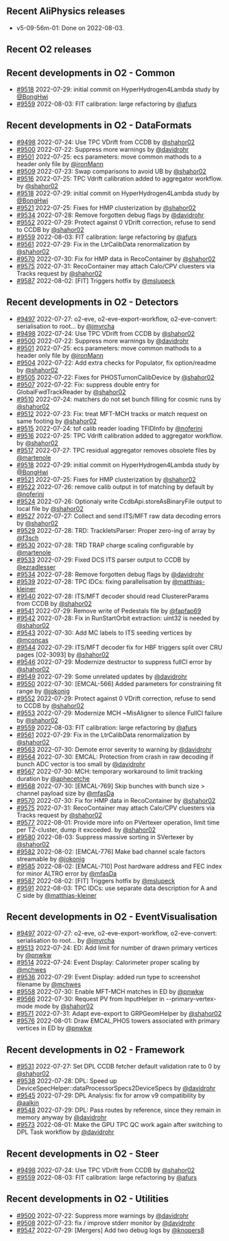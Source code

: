 ## Recent AliPhysics releases
- v5-09-56m-01: Done on 2022-08-03.
## Recent O2 releases
## Recent developments in O2 - Common
- [\#9518](https://github.com/AliceO2Group/AliceO2/pull/9518) 2022-07-29: initial commit on HyperHydrogen4Lambda study by [@BongHwi](https://github.com/BongHwi)
- [\#9559](https://github.com/AliceO2Group/AliceO2/pull/9559) 2022-08-03: FIT calibration: large refactoring by [@afurs](https://github.com/afurs)
## Recent developments in O2 - DataFormats
- [\#9498](https://github.com/AliceO2Group/AliceO2/pull/9498) 2022-07-24: Use TPC VDrift from CCDB by [@shahor02](https://github.com/shahor02)
- [\#9500](https://github.com/AliceO2Group/AliceO2/pull/9500) 2022-07-22: Suppress more warnings by [@davidrohr](https://github.com/davidrohr)
- [\#9501](https://github.com/AliceO2Group/AliceO2/pull/9501) 2022-07-25: ecs parameters: move common mathods to a header only file by [@ironMann](https://github.com/ironMann)
- [\#9509](https://github.com/AliceO2Group/AliceO2/pull/9509) 2022-07-23: Swap comparisons to avoid UB by [@shahor02](https://github.com/shahor02)
- [\#9516](https://github.com/AliceO2Group/AliceO2/pull/9516) 2022-07-25: TPC Vdrift calibration added to aggregator workflow. by [@shahor02](https://github.com/shahor02)
- [\#9518](https://github.com/AliceO2Group/AliceO2/pull/9518) 2022-07-29: initial commit on HyperHydrogen4Lambda study by [@BongHwi](https://github.com/BongHwi)
- [\#9521](https://github.com/AliceO2Group/AliceO2/pull/9521) 2022-07-25: Fixes for HMP clusterization by [@shahor02](https://github.com/shahor02)
- [\#9534](https://github.com/AliceO2Group/AliceO2/pull/9534) 2022-07-28: Remove forgotten debug flags by [@davidrohr](https://github.com/davidrohr)
- [\#9552](https://github.com/AliceO2Group/AliceO2/pull/9552) 2022-07-29: Protect against 0 VDrift correction, refuse to send to CCDB by [@shahor02](https://github.com/shahor02)
- [\#9559](https://github.com/AliceO2Group/AliceO2/pull/9559) 2022-08-03: FIT calibration: large refactoring by [@afurs](https://github.com/afurs)
- [\#9561](https://github.com/AliceO2Group/AliceO2/pull/9561) 2022-07-29: Fix in the LtrCalibData renormalization by [@shahor02](https://github.com/shahor02)
- [\#9570](https://github.com/AliceO2Group/AliceO2/pull/9570) 2022-07-30: Fix for HMP data in RecoContainer by [@shahor02](https://github.com/shahor02)
- [\#9575](https://github.com/AliceO2Group/AliceO2/pull/9575) 2022-07-31: RecoContainer may attach Calo/CPV cluesters via Tracks request by [@shahor02](https://github.com/shahor02)
- [\#9587](https://github.com/AliceO2Group/AliceO2/pull/9587) 2022-08-02: [FIT] Triggers hotfix by [@mslupeck](https://github.com/mslupeck)
## Recent developments in O2 - Detectors
- [\#9497](https://github.com/AliceO2Group/AliceO2/pull/9497) 2022-07-27: o2-eve, o2-eve-export-workflow, o2-eve-convert: serialisation to root… by [@jmyrcha](https://github.com/jmyrcha)
- [\#9498](https://github.com/AliceO2Group/AliceO2/pull/9498) 2022-07-24: Use TPC VDrift from CCDB by [@shahor02](https://github.com/shahor02)
- [\#9500](https://github.com/AliceO2Group/AliceO2/pull/9500) 2022-07-22: Suppress more warnings by [@davidrohr](https://github.com/davidrohr)
- [\#9501](https://github.com/AliceO2Group/AliceO2/pull/9501) 2022-07-25: ecs parameters: move common mathods to a header only file by [@ironMann](https://github.com/ironMann)
- [\#9504](https://github.com/AliceO2Group/AliceO2/pull/9504) 2022-07-22: Add extra checks for Populator, fix option/readme by [@shahor02](https://github.com/shahor02)
- [\#9505](https://github.com/AliceO2Group/AliceO2/pull/9505) 2022-07-22: Fixes for PHOSTurnonCalibDevice by [@shahor02](https://github.com/shahor02)
- [\#9507](https://github.com/AliceO2Group/AliceO2/pull/9507) 2022-07-22: Fix: suppress double entry for GlobalFwdTrackReader by [@shahor02](https://github.com/shahor02)
- [\#9510](https://github.com/AliceO2Group/AliceO2/pull/9510) 2022-07-24: matchers do not set bunch filling for cosmic runs by [@shahor02](https://github.com/shahor02)
- [\#9512](https://github.com/AliceO2Group/AliceO2/pull/9512) 2022-07-23: Fix: treat MFT-MCH tracks or match request on same footing by [@shahor02](https://github.com/shahor02)
- [\#9515](https://github.com/AliceO2Group/AliceO2/pull/9515) 2022-07-24: tof calib reader loading TFIDInfo by [@noferini](https://github.com/noferini)
- [\#9516](https://github.com/AliceO2Group/AliceO2/pull/9516) 2022-07-25: TPC Vdrift calibration added to aggregator workflow. by [@shahor02](https://github.com/shahor02)
- [\#9517](https://github.com/AliceO2Group/AliceO2/pull/9517) 2022-07-27: TPC residual aggregator removes obsolete files by [@martenole](https://github.com/martenole)
- [\#9518](https://github.com/AliceO2Group/AliceO2/pull/9518) 2022-07-29: initial commit on HyperHydrogen4Lambda study by [@BongHwi](https://github.com/BongHwi)
- [\#9521](https://github.com/AliceO2Group/AliceO2/pull/9521) 2022-07-25: Fixes for HMP clusterization by [@shahor02](https://github.com/shahor02)
- [\#9522](https://github.com/AliceO2Group/AliceO2/pull/9522) 2022-07-26: remove calib output in tof matching by default by [@noferini](https://github.com/noferini)
- [\#9524](https://github.com/AliceO2Group/AliceO2/pull/9524) 2022-07-26: Optionaly write CcdbApi.storeAsBinaryFile output to local file by [@shahor02](https://github.com/shahor02)
- [\#9527](https://github.com/AliceO2Group/AliceO2/pull/9527) 2022-07-27: Collect and send ITS/MFT raw data decoding errors by [@shahor02](https://github.com/shahor02)
- [\#9529](https://github.com/AliceO2Group/AliceO2/pull/9529) 2022-07-28: TRD: TrackletsParser: Proper zero-ing of array by [@f3sch](https://github.com/f3sch)
- [\#9530](https://github.com/AliceO2Group/AliceO2/pull/9530) 2022-07-28: TRD TRAP charge scaling configurable by [@martenole](https://github.com/martenole)
- [\#9533](https://github.com/AliceO2Group/AliceO2/pull/9533) 2022-07-29: Fixed DCS ITS parser output to CCDB by [@ezradlesser](https://github.com/ezradlesser)
- [\#9534](https://github.com/AliceO2Group/AliceO2/pull/9534) 2022-07-28: Remove forgotten debug flags by [@davidrohr](https://github.com/davidrohr)
- [\#9539](https://github.com/AliceO2Group/AliceO2/pull/9539) 2022-07-28: TPC IDCs: fixing parallelisation by [@matthias-kleiner](https://github.com/matthias-kleiner)
- [\#9540](https://github.com/AliceO2Group/AliceO2/pull/9540) 2022-07-28: ITS/MFT decoder should read ClustererParams from CCDB by [@shahor02](https://github.com/shahor02)
- [\#9541](https://github.com/AliceO2Group/AliceO2/pull/9541) 2022-07-29: Remove write of Pedestals file by [@fapfap69](https://github.com/fapfap69)
- [\#9542](https://github.com/AliceO2Group/AliceO2/pull/9542) 2022-07-28: Fix in RunStartOrbit extraction: uint32 is needed by [@shahor02](https://github.com/shahor02)
- [\#9543](https://github.com/AliceO2Group/AliceO2/pull/9543) 2022-07-30: Add MC labels to ITS seeding vertices by [@mconcas](https://github.com/mconcas)
- [\#9544](https://github.com/AliceO2Group/AliceO2/pull/9544) 2022-07-29: ITS/MFT decoder fix for HBF triggers split over CRU pages [O2-3093] by [@shahor02](https://github.com/shahor02)
- [\#9546](https://github.com/AliceO2Group/AliceO2/pull/9546) 2022-07-29: Modernize destructor to suppress fullCI error by [@shahor02](https://github.com/shahor02)
- [\#9549](https://github.com/AliceO2Group/AliceO2/pull/9549) 2022-07-29: Some unrelated updates by [@davidrohr](https://github.com/davidrohr)
- [\#9550](https://github.com/AliceO2Group/AliceO2/pull/9550) 2022-07-30: [EMCAL-566] Added parameters for constraining fit range by [@jokonig](https://github.com/jokonig)
- [\#9552](https://github.com/AliceO2Group/AliceO2/pull/9552) 2022-07-29: Protect against 0 VDrift correction, refuse to send to CCDB by [@shahor02](https://github.com/shahor02)
- [\#9553](https://github.com/AliceO2Group/AliceO2/pull/9553) 2022-07-29: Modernize MCH ~MisAligner to silence FullCI failure by [@shahor02](https://github.com/shahor02)
- [\#9559](https://github.com/AliceO2Group/AliceO2/pull/9559) 2022-08-03: FIT calibration: large refactoring by [@afurs](https://github.com/afurs)
- [\#9561](https://github.com/AliceO2Group/AliceO2/pull/9561) 2022-07-29: Fix in the LtrCalibData renormalization by [@shahor02](https://github.com/shahor02)
- [\#9563](https://github.com/AliceO2Group/AliceO2/pull/9563) 2022-07-30: Demote error severity to warning by [@davidrohr](https://github.com/davidrohr)
- [\#9564](https://github.com/AliceO2Group/AliceO2/pull/9564) 2022-07-30: EMCAL: Protection from crash in raw decoding if bunch ADC vector is too small by [@davidrohr](https://github.com/davidrohr)
- [\#9567](https://github.com/AliceO2Group/AliceO2/pull/9567) 2022-07-30: MCH: temporary workaround to limit tracking duration by [@aphecetche](https://github.com/aphecetche)
- [\#9568](https://github.com/AliceO2Group/AliceO2/pull/9568) 2022-07-30: [EMCAL-769] Skip bunches with bunch size > channel payload size by [@mfasDa](https://github.com/mfasDa)
- [\#9570](https://github.com/AliceO2Group/AliceO2/pull/9570) 2022-07-30: Fix for HMP data in RecoContainer by [@shahor02](https://github.com/shahor02)
- [\#9575](https://github.com/AliceO2Group/AliceO2/pull/9575) 2022-07-31: RecoContainer may attach Calo/CPV cluesters via Tracks request by [@shahor02](https://github.com/shahor02)
- [\#9577](https://github.com/AliceO2Group/AliceO2/pull/9577) 2022-08-01: Provide more info on PVertexer operation, limit time per TZ-cluster, dump it excceded. by [@shahor02](https://github.com/shahor02)
- [\#9580](https://github.com/AliceO2Group/AliceO2/pull/9580) 2022-08-03: Suppress massive sorting in SVertexer by [@shahor02](https://github.com/shahor02)
- [\#9582](https://github.com/AliceO2Group/AliceO2/pull/9582) 2022-08-02:  [EMCAL-776] Make bad channel scale factors streamable by [@jokonig](https://github.com/jokonig)
- [\#9585](https://github.com/AliceO2Group/AliceO2/pull/9585) 2022-08-02: [EMCAL-710] Post hardware address and FEC index for minor ALTRO error by [@mfasDa](https://github.com/mfasDa)
- [\#9587](https://github.com/AliceO2Group/AliceO2/pull/9587) 2022-08-02: [FIT] Triggers hotfix by [@mslupeck](https://github.com/mslupeck)
- [\#9591](https://github.com/AliceO2Group/AliceO2/pull/9591) 2022-08-03: TPC IDCs: use separate data description for A and C side by [@matthias-kleiner](https://github.com/matthias-kleiner)
## Recent developments in O2 - EventVisualisation
- [\#9497](https://github.com/AliceO2Group/AliceO2/pull/9497) 2022-07-27: o2-eve, o2-eve-export-workflow, o2-eve-convert: serialisation to root… by [@jmyrcha](https://github.com/jmyrcha)
- [\#9513](https://github.com/AliceO2Group/AliceO2/pull/9513) 2022-07-24: ED: Add limit for number of drawn primary vertices by [@pnwkw](https://github.com/pnwkw)
- [\#9514](https://github.com/AliceO2Group/AliceO2/pull/9514) 2022-07-24: Event Display: Calorimeter proper scaling by [@mchwes](https://github.com/mchwes)
- [\#9536](https://github.com/AliceO2Group/AliceO2/pull/9536) 2022-07-29: Event Display: added run type to screenshot filename by [@mchwes](https://github.com/mchwes)
- [\#9558](https://github.com/AliceO2Group/AliceO2/pull/9558) 2022-07-30: Enable MFT-MCH matches in ED by [@pnwkw](https://github.com/pnwkw)
- [\#9566](https://github.com/AliceO2Group/AliceO2/pull/9566) 2022-07-30: Request PV from InputHelper in --primary-vertex-mode mode by [@shahor02](https://github.com/shahor02)
- [\#9571](https://github.com/AliceO2Group/AliceO2/pull/9571) 2022-07-31: Adapt eve-export to GRPGeomHelper by [@shahor02](https://github.com/shahor02)
- [\#9576](https://github.com/AliceO2Group/AliceO2/pull/9576) 2022-08-01: Draw EMCAL,PHOS towers associated with primary vertices in ED by [@pnwkw](https://github.com/pnwkw)
## Recent developments in O2 - Framework
- [\#9531](https://github.com/AliceO2Group/AliceO2/pull/9531) 2022-07-27: Set DPL CCDB fetcher default validation rate to 0 by [@shahor02](https://github.com/shahor02)
- [\#9538](https://github.com/AliceO2Group/AliceO2/pull/9538) 2022-07-28: DPL: Speed up DeviceSpecHelper::dataProcessorSpecs2DeviceSpecs by [@davidrohr](https://github.com/davidrohr)
- [\#9545](https://github.com/AliceO2Group/AliceO2/pull/9545) 2022-07-29: DPL Analysis: fix for arrow v9 compatibility by [@aalkin](https://github.com/aalkin)
- [\#9548](https://github.com/AliceO2Group/AliceO2/pull/9548) 2022-07-29: DPL: Pass routes by reference, since they remain in memory anyway by [@davidrohr](https://github.com/davidrohr)
- [\#9573](https://github.com/AliceO2Group/AliceO2/pull/9573) 2022-08-01: Make the GPU TPC QC work again after switching to DPL Task workflow by [@davidrohr](https://github.com/davidrohr)
## Recent developments in O2 - Steer
- [\#9498](https://github.com/AliceO2Group/AliceO2/pull/9498) 2022-07-24: Use TPC VDrift from CCDB by [@shahor02](https://github.com/shahor02)
- [\#9559](https://github.com/AliceO2Group/AliceO2/pull/9559) 2022-08-03: FIT calibration: large refactoring by [@afurs](https://github.com/afurs)
## Recent developments in O2 - Utilities
- [\#9500](https://github.com/AliceO2Group/AliceO2/pull/9500) 2022-07-22: Suppress more warnings by [@davidrohr](https://github.com/davidrohr)
- [\#9508](https://github.com/AliceO2Group/AliceO2/pull/9508) 2022-07-23: fix / improve stderr monitor by [@davidrohr](https://github.com/davidrohr)
- [\#9547](https://github.com/AliceO2Group/AliceO2/pull/9547) 2022-07-29: [Mergers] Add two debug logs by [@knopers8](https://github.com/knopers8)
